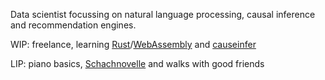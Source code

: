 Data scientist focussing on natural language processing, causal inference and recommendation engines.

WIP: freelance, learning [Rust](https://www.rust-lang.org/)/[WebAssembly](https://webassembly.org/) and [causeinfer](https://github.com/andrewtavis/causeinfer)

LIP: piano basics, [Schachnovelle](https://de.wikipedia.org/wiki/Schachnovelle) and walks with good friends
